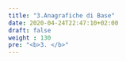 ```yaml
---
title: "3.Anagrafiche di Base"
date: 2020-04-24T22:47:10+02:00
draft: false
weight : 130
pre: "<b>3. </b>"
---
```



